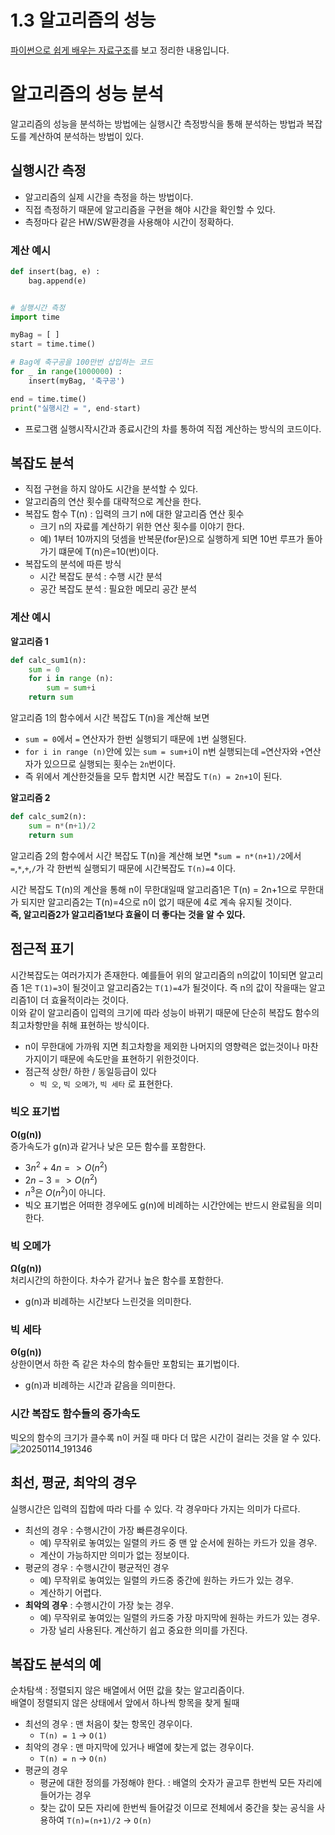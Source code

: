 # 1.3 알고리즘의 성능
[파이썬으로 쉽게 배우는 자료구조](https://www.booksr.co.kr/product/%ED%8C%8C%EC%9D%B4%EC%8D%AC%EC%9C%BC%EB%A1%9C-%EC%89%BD%EA%B2%8C-%EB%B0%B0%EC%9A%B0%EB%8A%94-%EC%9E%90%EB%A3%8C%EA%B5%AC%EC%A1%B0/)를 보고 정리한 내용입니다.

# 알고리즘의 성능 분석
알고리즘의 성능을 분석하는 방법에는 실행시간 측정방식을 통해 분석하는 방법과 복잡도를 계산하여 분석하는 방법이 있다.

## 실행시간 측정
* 알고리즘의 실제 시간을 측정을 하는 방법이다.
* 직접 측정하기 때문에 알고리즘을 구현을 해야 시간을 확인할 수 있다.
* 측정마다 같은 HW/SW환경을 사용해야 시간이 정확하다.

### 계산 예시
```python
def insert(bag, e) :
    bag.append(e)


# 실행시간 측정
import time

myBag = [ ]
start = time.time()

# Bag에 축구공을 100만번 삽입하는 코드
for _ in range(1000000) :
    insert(myBag, '축구공')

end = time.time()
print("실행시간 = ", end-start)
```
* 프로그램 실행시작시간과 종료시간의 차를 통하여 직접 계산하는 방식의 코드이다.

## 복잡도 분석

* 직접 구현을 하지 않아도 시간을 분석할 수 있다.
* 알고리즘의 연산 횟수를 대략적으로 계산을 한다.
* 복잡도 함수 T(n) : 입력의 크기 n에 대한 알고리즘 연산 횟수
  * 크기 n의 자료를 계산하기 위한 연산 횟수를 이야기 한다.
  * 예) 1부터 10까지의 덧셈을 반복문(for문)으로 실행하게 되면 10번 루프가 돌아가기 떄문에 T(n)은=10(번)이다.
* 복잡도의 분석에 따른 방식
  * 시간 복잡도 분석 : 수행 시간 분석
  * 공간 복잡도 분석 : 필요한 메모리 공간 분석

### 계산 예시
**알고리즘 1**
```python
def calc_sum1(n):
    sum = 0
    for i in range (n):
        sum = sum+i
    return sum
```
알고리즘 1의 함수에서 시간 복잡도 T(n)을 계산해 보면
* `sum = 0`에서 `=` 연산자가 한번 실행되기 때문에 `1`번 실행된다. 
* `for i in range (n)`안에 있는 `sum = sum+i`이 n번 실행되는데 `=`연산자와 `+`연산자가 있으므로 실행되는 횟수는 `2n`번이다.
* 즉 위에서 계산한것들을 모두 합치면 시간 복잡도 `T(n) = 2n+1`이 된다.
  
  
**알고리즘 2**
```python
def calc_sum2(n):
    sum = n*(n+1)/2
    return sum
```
알고리즘 2의 함수에서 시간 복잡도 T(n)을 계산해 보면
*`sum = n*(n+1)/2`에서 `=`,`*`,`+`,`/`가 각 한번씩 실행되기 때문에 시간복잡도 `T(n)=4` 이다.

시간 복잡도 T(n)의 계산을 통해 n이 무한대일때 알고리즘1은 T(n) = 2n+1으로 무한대가 되지만 알고리즘2는 T(n)=4으로 n이 없기 때문에 4로 계속 유지될 것이다.   
**즉, 알고리즘2가 알고리즘1보다 효율이 더 좋다는 것을 알 수 있다.**

## 점근적 표기
시간복잡도는 여러가지가 존재한다. 예를들어 위의 알고리즘의 n의값이 1이되면 알고리즘 1은 `T(1)=3`이 될것이고 알고리즘2는 `T(1)=4`가 될것이다. 즉 n의 값이 작을때는 알고리즘1이 더 효율적이라는 것이다.   
이와 같이 알고리즘이 입력의 크기에 따라 성능이 바뀌기 때문에 단순히 복잡도 함수의 최고차항만을 취해 표현하는 방식이다.
* n이 무한대에 가까워 지면 최고차항을 제외한 나머지의 영향력은 없는것이나 마찬가지이기 때문에 속도만을 표현하기 위한것이다.
* 점근적 상한/ 하한 / 동일등급이 있다
  * `빅 오`, `빅 오메가`, `빅 세타` 로 표현한다.

### 빅오 표기법
**O(g(n))**   
증가속도가 g(n)과 같거나 낮은 모든 함수를 포함한다.
* $3n^2 + 4n => O(n^2)$
* $2n-3 => O(n^2)$
* $n^3$은 $O(n^2)$이 아니다.
* 빅오 표기법은 어떠한 경우에도 g(n)에 비례하는 시간안에는 반드시 완료됨을 의미한다.

### 빅 오메가
**Ω(g(n))**   
처리시간의 하한이다. 차수가 같거나 높은 함수를 포함한다.   
* g(n)과 비례하는 시간보다 느린것을 의미한다.

### 빅 세타
**Θ(g(n))**   
상한이면서 하한 즉 같은 차수의 함수들만 포함되는 표기법이다.   
* g(n)과 비례하는 시간과 같음을 의미한다.

### 시간 복잡도 함수들의 증가속도
빅오의 함수의 크기가 클수록 n이 커질 때 마다 더 많은 시간이 걸리는 것을 알 수 있다.
![20250114_191346](https://github.com/user-attachments/assets/f50c8784-14ff-4cd9-9521-818a0d7e636e)

## 최선, 평균, 최악의 경우
실행시간은 입력의 집합에 따라 다를 수 있다. 각 경우마다 가지는 의미가 다르다.
* 최선의 경우 : 수행시간이 가장 빠른경우이다.
  * 예) 무작위로 놓여있는 일렬의 카드 중 맨 앞 순서에 원하는 카드가 있을 경우.
  * 계산이 가능하지만 의미가 없는 정보이다.
* 평균의 경우 : 수행시간이 평균적인 경우
  * 예) 무작위로 놓여있는 일렬의 카드중 중간에 원하는 카드가 있는 경우.
  * 계산하기 어렵다.
* **최악의 경우** : 수행시간이 가장 늦는 경우.
  * 예) 무작위로 놓여있는 일렬의 카드중 가장 마지막에 원하는 카드가 있는 경우.
  * 가장 널리 사용된다. 계산하기 쉽고 중요한 의미를 가진다.

## 복잡도 분석의 예
순차탐색 : 정렬되지 않은 배열에서 어떤 값을 찾는 알고리즘이다.    
배열이 정렬되지 않은 상태에서 앞에서 하나씩 항목을 찾게 될때
* 최선의 경우 : 맨 처음이 찾는 항목인 경우이다.
  * `T(n) = 1` -> `O(1)`
* 최악의 경우 : 맨 마지막에 있거나 배열에 찾는게 없는 경우이다.
  * `T(n) = n` -> `O(n)`
* 평균의 경우
  * 평균에 대한 정의를 가정해야 한다. : 배열의 숫자가 골고루 한번씩 모든 자리에 들어가는 경우
  * 찾는 값이 모든 자리에 한번씩 들어갈것 이므로 전체에서 중간을 찾는 공식을 사용하여 `T(n)=(n+1)/2` -> `O(n)`
